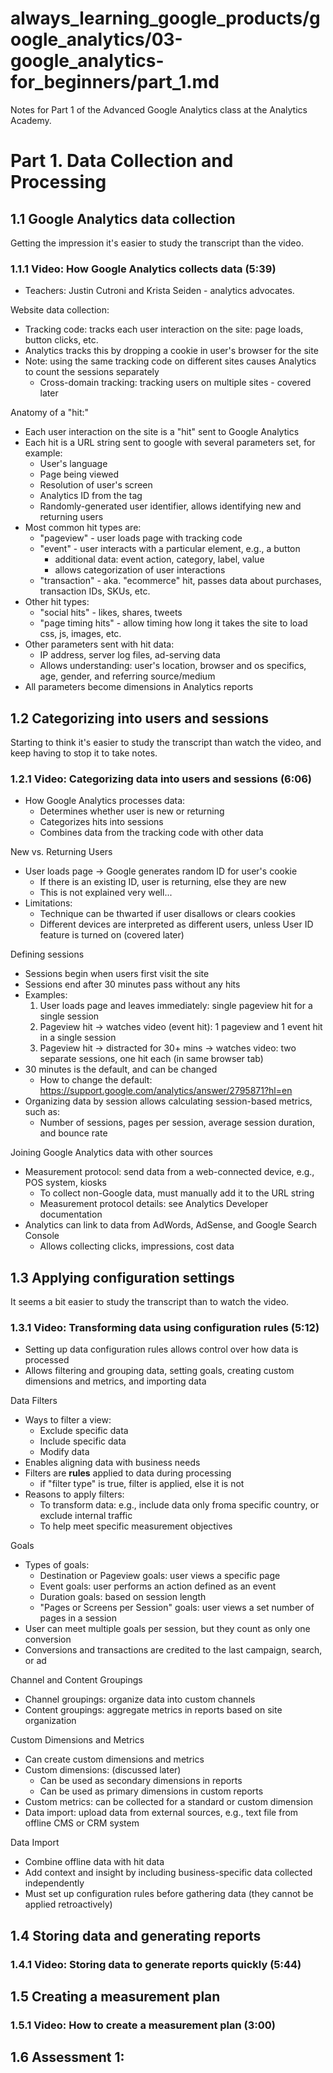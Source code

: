 # always_learning_google_products/google_analytics/03-google_analytics-for_beginners/part_1.md

Notes for Part 1 of the Advanced Google Analytics class at the Analytics Academy.

# Part 1. Data Collection and Processing

## 1.1 Google Analytics data collection

Getting the impression it's easier to study the transcript than the video.

### 1.1.1 Video: How Google Analytics collects data (5:39)

- Teachers: Justin Cutroni and Krista Seiden - analytics advocates.

Website data collection:

- Tracking code: tracks each user interaction on the site: page loads, button clicks, etc.
- Analytics tracks this by dropping a cookie in user's browser for the site
- Note: using the same tracking code on different sites causes Analytics to count the sessions separately
  - Cross-domain tracking: tracking users on multiple sites - covered later

Anatomy of a "hit:"

- Each user interaction on the site is a "hit" sent to Google Analytics
- Each hit is a URL string sent to google with several parameters set, for example:
  - User's language
  - Page being viewed
  - Resolution of user's screen
  - Analytics ID from the tag
  - Randomly-generated user identifier, allows identifying new and returning users
- Most common hit types are:
  - "pageview" - user loads page with tracking code
  - "event" - user interacts with a particular element, e.g., a button
    - additional data: event action, category, label, value
    - allows categorization of user interactions
  - "transaction" - aka. "ecommerce" hit, passes data about purchases, transaction IDs, SKUs, etc.
- Other hit types:
  - "social hits" - likes, shares, tweets
  - "page timing hits" - allow timing how long it takes the site to load css, js, images, etc.
- Other parameters sent with hit data:
  - IP address, server log files, ad-serving data
  - Allows understanding: user's location, browser and os specifics, age, gender, and referring source/medium
- All parameters become dimensions in Analytics reports

## 1.2 Categorizing into users and sessions

Starting to think it's easier to study the transcript than watch the video, and keep having to stop it to take notes.

### 1.2.1 Video: Categorizing data into users and sessions (6:06)

- How Google Analytics processes data:
  - Determines whether user is new or returning
  - Categorizes hits into sessions
  - Combines data from the tracking code with other data

New vs. Returning Users

- User loads page -> Google generates random ID for user's cookie
  - If there is an existing ID, user is returning, else they are new
  - This is not explained very well...
- Limitations:
  - Technique can be thwarted if user disallows or clears cookies
  - Different devices are interpreted as different users, unless User ID feature is turned on (covered later)

Defining sessions

- Sessions begin when users first visit the site
- Sessions end after 30 minutes pass without any hits
- Examples:
  1. User loads page and leaves immediately: single pageview hit for a single session
  1. Pageview hit -> watches video (event hit): 1 pageview and 1 event hit in a single session
  1. Pageview hit -> distracted for 30+ mins -> watches video: two separate sessions, one hit each (in same browser tab)
- 30 minutes is the default, and can be changed
  - How to change the default: https://support.google.com/analytics/answer/2795871?hl=en
- Organizing data by session allows calculating session-based metrics, such as:
  - Number of sessions, pages per session, average session duration, and bounce rate

Joining Google Analytics data with other sources

- Measurement protocol: send data from a web-connected device, e.g., POS system, kiosks
  - To collect non-Google data, must manually add it to the URL string
  - Measurement protocol details: see Analytics Developer documentation
- Analytics can link to data from AdWords, AdSense, and Google Search Console
  - Allows collecting clicks, impressions, cost data

## 1.3 Applying configuration settings

It seems a bit easier to study the transcript than to watch the video.

### 1.3.1 Video: Transforming data using configuration rules (5:12)

- Setting up data configuration rules allows control over how data is processed
- Allows filtering and grouping data, setting goals, creating custom dimensions and metrics, and importing data

Data Filters

- Ways to filter a view:
  - Exclude specific data
  - Include specific data
  - Modify data
- Enables aligning data with business needs
- Filters are **rules** applied to data during processing
  - if "filter type" is true, filter is applied, else it is not
- Reasons to apply filters:
  - To transform data: e.g., include data only froma specific country, or exclude internal traffic
  - To help meet specific measurement objectives

Goals

- Types of goals:
  - Destination or Pageview goals: user views a specific page
  - Event goals: user performs an action defined as an event
  - Duration goals: based on session length
  - "Pages or Screens per Session" goals: user views a set number of pages in a session
- User can meet multiple goals per session, but they count as only one conversion
- Conversions and transactions are credited to the last campaign, search, or ad

Channel and Content Groupings

- Channel groupings: organize data into custom channels
- Content groupings: aggregate metrics in reports based on site organization

Custom Dimensions and Metrics

- Can create custom dimensions and metrics
- Custom dimensions: (discussed later)
  - Can be used as secondary dimensions in reports
  - Can be used as primary dimensions in custom reports
- Custom metrics: can be collected for a standard or custom dimension
- Data import: upload data from external sources, e.g., text file from offline CMS or CRM system

Data Import

- Combine offline data with hit data
- Add context and insight by including business-specific data collected independently
- Must set up configuration rules before gathering data (they cannot be applied retroactively)

## 1.4 Storing data and generating reports

### 1.4.1 Video: Storing data to generate reports quickly (5:44)

## 1.5 Creating a measurement plan

### 1.5.1 Video: How to create a measurement plan (3:00)


## 1.6 Assessment 1:

